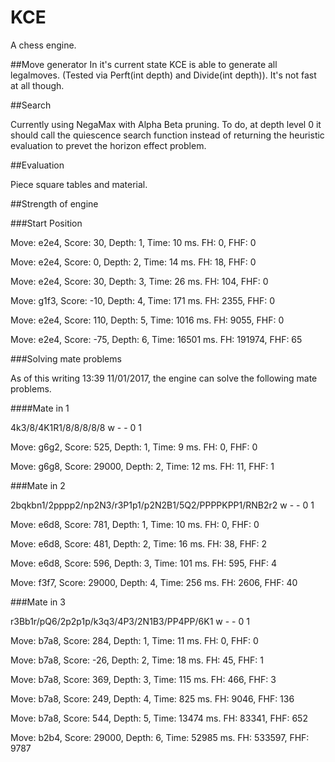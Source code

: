 # KCE

A chess engine.


##Move generator
In it's current state KCE is able to generate all legalmoves. (Tested via Perft(int depth) and Divide(int depth)). It's not fast at all though.


##Search

Currently using NegaMax with Alpha Beta pruning.
To do, at depth level 0 it should call the quiescence search function instead of returning the heuristic evaluation to prevet the horizon effect problem.


##Evaluation

Piece square tables and material.

##Strength of engine

###Start Position

Move: e2e4, Score: 30, Depth: 1, Time: 10 ms. FH: 0, FHF: 0

Move: e2e4, Score: 0, Depth: 2, Time: 14 ms. FH: 18, FHF: 0

Move: e2e4, Score: 30, Depth: 3, Time: 26 ms. FH: 104, FHF: 0

Move: g1f3, Score: -10, Depth: 4, Time: 171 ms. FH: 2355, FHF: 0

Move: e2e4, Score: 110, Depth: 5, Time: 1016 ms. FH: 9055, FHF: 0

Move: e2e4, Score: -75, Depth: 6, Time: 16501 ms. FH: 191974, FHF: 65

###Solving mate problems

As of this writing 13:39 11/01/2017, the engine can solve the following mate problems.

####Mate in 1

4k3/8/4K1R1/8/8/8/8/8 w - - 0 1

Move: g6g2, Score: 525, Depth: 1, Time: 9 ms. FH: 0, FHF: 0

Move: g6g8, Score: 29000, Depth: 2, Time: 12 ms. FH: 11, FHF: 1

###Mate in 2

2bqkbn1/2pppp2/np2N3/r3P1p1/p2N2B1/5Q2/PPPPKPP1/RNB2r2 w - - 0 1

Move: e6d8, Score: 781, Depth: 1, Time: 10 ms. FH: 0, FHF: 0

Move: e6d8, Score: 481, Depth: 2, Time: 16 ms. FH: 38, FHF: 2

Move: e6d8, Score: 596, Depth: 3, Time: 101 ms. FH: 595, FHF: 4

Move: f3f7, Score: 29000, Depth: 4, Time: 256 ms. FH: 2606, FHF: 40

###Mate in 3

r3Bb1r/pQ6/2p2p1p/k3q3/4P3/2N1B3/PP4PP/6K1 w - - 0 1

Move: b7a8, Score: 284, Depth: 1, Time: 11 ms. FH: 0, FHF: 0

Move: b7a8, Score: -26, Depth: 2, Time: 18 ms. FH: 45, FHF: 1

Move: b7a8, Score: 369, Depth: 3, Time: 115 ms. FH: 466, FHF: 3

Move: b7a8, Score: 249, Depth: 4, Time: 825 ms. FH: 9046, FHF: 136

Move: b7a8, Score: 544, Depth: 5, Time: 13474 ms. FH: 83341, FHF: 652

Move: b2b4, Score: 29000, Depth: 6, Time: 52985 ms. FH: 533597, FHF: 9787
